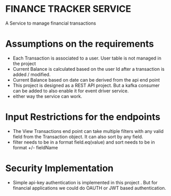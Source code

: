 
# FINANCE TRACKER SERVICE
A Service to manage financial transactions


# Assumptions on the requirements

* Each Transaction is associated to a user. User table is not managed in the project
* Current Balance is calculated based on the user Id after a transaction is added / modified. 
* Current Balance based on date can be derived from the api end point 
* This project is designed as a REST API project. But a kafka consumer can be  added to also enable it for event driver service. 
* either way the service can work. 

# Input Restrictions for the  endpoints
* The View Transactions end point can take multiple filters with any valid field from the Transaction object. It can also sort by any field.
* filter needs to be in a format field.eq(value) and sort needs to be in format +/- fieldName

# Security Implementation
* Simple api-key authentication is implemented in this project . But for financial applications we could do OAUTH or JWT based authentication.


